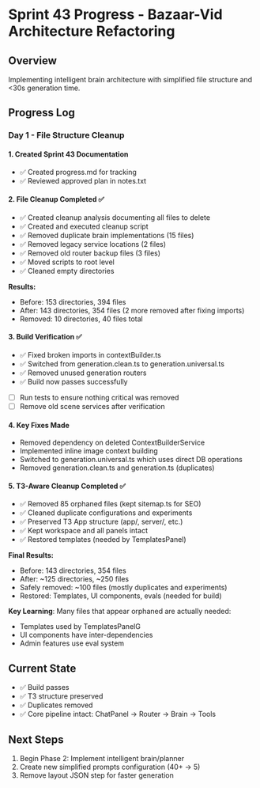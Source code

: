 # Sprint 43 Progress - Bazaar-Vid Architecture Refactoring

## Overview
Implementing intelligent brain architecture with simplified file structure and <30s generation time.

## Progress Log

### Day 1 - File Structure Cleanup

#### 1. Created Sprint 43 Documentation
- ✅ Created progress.md for tracking
- ✅ Reviewed approved plan in notes.txt

#### 2. File Cleanup Completed ✅
- ✅ Created cleanup analysis documenting all files to delete
- ✅ Created and executed cleanup script
- ✅ Removed duplicate brain implementations (15 files)
- ✅ Removed legacy service locations (2 files)
- ✅ Removed old router backup files (3 files)
- ✅ Moved scripts to root level
- ✅ Cleaned empty directories

**Results:**
- Before: 153 directories, 394 files
- After: 143 directories, 354 files (2 more removed after fixing imports)
- Removed: 10 directories, 40 files total

#### 3. Build Verification ✅
- ✅ Fixed broken imports in contextBuilder.ts
- ✅ Switched from generation.clean.ts to generation.universal.ts
- ✅ Removed unused generation routers
- ✅ Build now passes successfully
- [ ] Run tests to ensure nothing critical was removed
- [ ] Remove old scene services after verification

#### 4. Key Fixes Made
- Removed dependency on deleted ContextBuilderService
- Implemented inline image context building
- Switched to generation.universal.ts which uses direct DB operations
- Removed generation.clean.ts and generation.ts (duplicates)

#### 5. T3-Aware Cleanup Completed ✅
- ✅ Removed 85 orphaned files (kept sitemap.ts for SEO)
- ✅ Cleaned duplicate configurations and experiments
- ✅ Preserved T3 App structure (app/, server/, etc.)
- ✅ Kept workspace and all panels intact
- ✅ Restored templates (needed by TemplatesPanel)

**Final Results:**
- Before: 143 directories, 354 files
- After: ~125 directories, ~250 files
- Safely removed: ~100 files (mostly duplicates and experiments)
- Restored: Templates, UI components, evals (needed for build)

**Key Learning**: Many files that appear orphaned are actually needed:
- Templates used by TemplatesPanelG
- UI components have inter-dependencies
- Admin features use eval system

## Current State
- ✅ Build passes
- ✅ T3 structure preserved
- ✅ Duplicates removed
- ✅ Core pipeline intact: ChatPanel → Router → Brain → Tools

## Next Steps
1. Begin Phase 2: Implement intelligent brain/planner
2. Create new simplified prompts configuration (40+ → 5)
3. Remove layout JSON step for faster generation